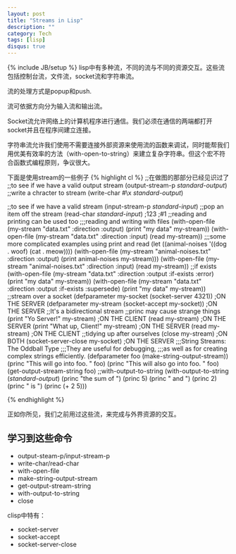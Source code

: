 ```yaml
---
layout: post
title: "Streams in Lisp"
description: ""
category: Tech
tags: [lisp]
disqus: true
---
```

{% include JB/setup %}
lisp中有多种流，不同的流与不同的资源交互。这些流包括控制台流，文件流，socket流和字符串流。

流的处理方式是popup和push.

流可依据方向分为输入流和输出流。

Socket流允许网络上的计算机程序进行通信。我们必须在通信的两端都打开socket并且在程序间建立连接。

字符串流允许我们使用不需要连接外部资源来使用流的函数来调试，同时能帮我们用优美有效率的方法（with-open-to-string）来建立复杂字符串。但这个宏不符合函数式编程原则，争议很大。

下面是使用stream的一些例子
{% highlight cl %}
;;在做图的那部分已经见识过了
;;to see if we have a valid output stream
(output-stream-p *standard-output*) 
;;write a chracter to stream
(write-char #\x *standard-output*)

;;to see if we have a valid stream
(input-stream-p *standard-input*)
;;pop an item off the stream
(read-char *standard-input*)
;123
;\#1
;;reading and printing can be used too
;;;reading and writing with files
(with-open-file (my-stream "data.txt" :direction :output)
  (print "my data" my-stream))
(with-open-file (my-stream "data.txt" :direction :input)
  (read my-stream))
;;;some more complicated examples using print and read
(let ((animal-noises '((dog . woof)
                       (cat . meow))))
  (with-open-file (my-stream "animal-noises.txt" :direction :output)
    (print animal-noises my-stream)))
(with-open-file (my-stream "animal-noises.txt" :direction :input)
  (read my-stream))
;;if exists
(with-open-file (my-stream "data.txt" :direction :output :if-exists :error)
  (print "my data" my-stream)) 
(with-open-file (my-stream "data.txt" :direction :output :if-exists :supersede)
  (print "my data" my-stream))
;;stream over a socket
(defparameter my-socket (socket-server 4321)) ;ON THE SERVER
(defparameter my-stream (socket-accept my-socket)) ;ON THE SERVER
;;It's a bidirectional stream
;;princ may cause strange things
(print "Yo Server!" my-stream) ;ON THE CLIENT
(read my-stream) ;ON THE SERVER
(print "What up, Client!" my-stream) ;ON THE SERVER
(read my-stream) ;ON THE CLIENT
;;tidying up after ourselves
(close my-stream) ;ON BOTH
(socket-server-close my-socket) ;ON THE SERVER
;;;String Streams: The Oddball Type
;;;They are useful for debugging, 
;;;as well as for creating complex strings efficiently.
(defparameter foo (make-string-output-stream))
(princ "This will go into foo. " foo)
(princ "This will also go into foo. " foo)
(get-output-stream-string foo)
;;with-output-to-string
(with-output-to-string (*standard-output*)
  (princ "the sum of ")
  (princ 5)
  (princ " and ")
  (princ 2)
  (princ " is ")
  (princ (+ 2 5)))

{% endhighlight %}

正如你所见，我们之前用过这些流，来完成与外界资源的交互。

## 学习到这些命令

- output-steam-p/input-stream-p
- write-char/read-char
- with-open-file
- make-string-output-stream
- get-output-stream-string
- with-output-to-string
- close

clisp中特有：

- socket-server
- socket-accept
- socket-server-close
